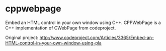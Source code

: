 cppwebpage
==========

Embed an HTML control in your own window using C++. CPPWebPage is a C++ implementation of CWebPage from codeproject.

Original project: http://www.codeproject.com/Articles/3365/Embed-an-HTML-control-in-your-own-window-using-pla
